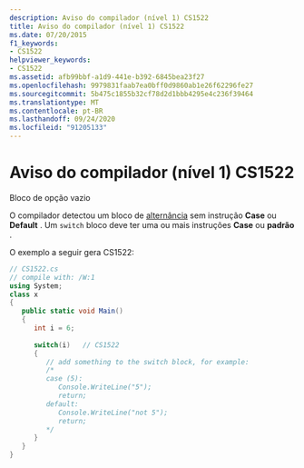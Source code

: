 ```yaml
---
description: Aviso do compilador (nível 1) CS1522
title: Aviso do compilador (nível 1) CS1522
ms.date: 07/20/2015
f1_keywords:
- CS1522
helpviewer_keywords:
- CS1522
ms.assetid: afb99bbf-a1d9-441e-b392-6845bea23f27
ms.openlocfilehash: 9979831faab7ea0bff0d9860ab1e26f62296fe27
ms.sourcegitcommit: 5b475c1855b32cf78d2d1bbb4295e4c236f39464
ms.translationtype: MT
ms.contentlocale: pt-BR
ms.lasthandoff: 09/24/2020
ms.locfileid: "91205133"
---
```

# <a name="compiler-warning-level-1-cs1522"></a>Aviso do compilador (nível 1) CS1522

Bloco de opção vazio  
  
 O compilador detectou um bloco de [alternância](../language-reference/keywords/switch.md) sem instrução **Case** ou **Default** . Um `switch` bloco deve ter uma ou mais instruções **Case** ou **padrão** .  
  
 O exemplo a seguir gera CS1522:  
  
```csharp  
// CS1522.cs  
// compile with: /W:1  
using System;  
class x  
{  
   public static void Main()  
   {  
      int i = 6;  
  
      switch(i)   // CS1522  
      {  
         // add something to the switch block, for example:  
         /*  
         case (5):  
            Console.WriteLine("5");  
            return;  
         default:  
            Console.WriteLine("not 5");  
            return;  
         */  
      }  
   }  
}  
```
